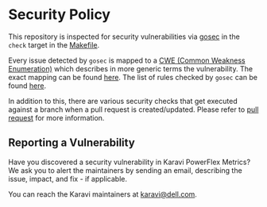<!--
Copyright (c) 2020 Dell Inc., or its subsidiaries. All Rights Reserved.

Licensed under the Apache License, Version 2.0 (the "License");
you may not use this file except in compliance with the License.
You may obtain a copy of the License at

    http://www.apache.org/licenses/LICENSE-2.0
-->

# Security Policy

This repository is inspected for security vulnerabilities via [gosec](https://github.com/securego/gosec) in the ```check``` target in the [Makefile](../Makefile).

Every issue detected by `gosec` is mapped to a [CWE (Common Weakness Enumeration)](http://cwe.mitre.org/data/index.html) which describes in more generic terms the vulnerability. The exact mapping can be found [here](https://github.com/securego/gosec/blob/master/issue.go#L49). The list of rules checked by `gosec` can be found [here](https://github.com/securego/gosec#available-rules).

In addition to this, there are various security checks that get executed against a branch when a pull request is created/updated.  Please refer to [pull request](/docs/CONTRIBUTING.md#pull-requests) for more information.

## Reporting a Vulnerability

Have you discovered a security vulnerability in Karavi PowerFlex Metrics?
We ask you to alert the maintainers by sending an email, describing the issue, impact, and fix - if applicable.

You can reach the Karavi maintainers at karavi@dell.com.
